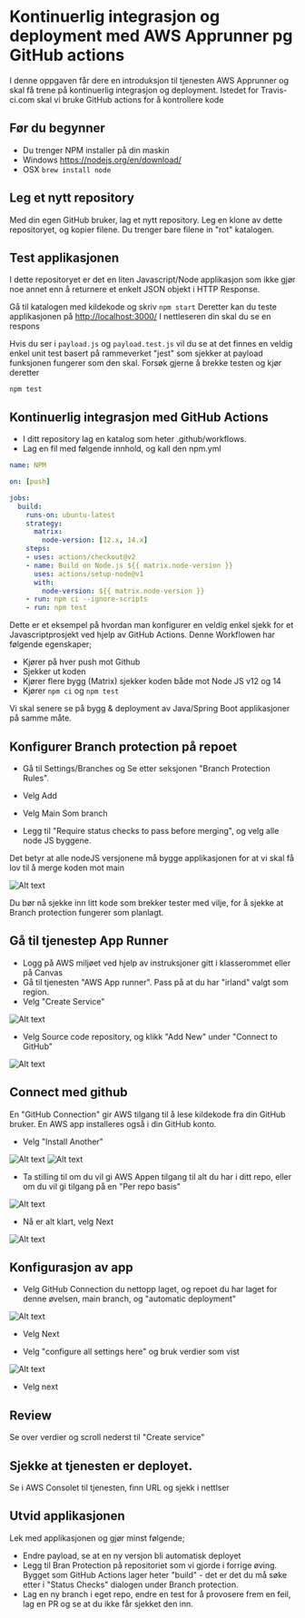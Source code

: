 # Kontinuerlig integrasjon og deployment med AWS Apprunner pg GitHub actions

I denne oppgaven får dere en introduksjon til tjenesten AWS Apprunner og skal få trene på kontinuerlig integrasjon og deployment.
Istedet for Travis-ci.com skal vi bruke GitHub actions for å kontrollere kode


## Før du begynner

- Du trenger NPM installer på din maskin
- Windows <https://nodejs.org/en/download/>
- OSX   ```brew install node```

## Leg et nytt repository

Med din egen GitHub bruker, lag et nytt repository. Leg en klone av dette repositoryet, og kopier filene. Du trenger bare filene in "rot" katalogen. 

## Test applikasjonen

I dette repositoryet er det en liten Javascript/Node applikasjon som ikke gjør noe annet enn å returnere et enkelt 
JSON objekt i HTTP Response. 

Gå til katalogen med kildekode og skriv  ````npm start````
Deretter kan du teste applikasjonen på <http://localhost:3000/>
I nettleseren din skal du se en respons 

Hvis du ser i ````payload.js```` og ```payload.test.js``` vil du se at det finnes en veldig enkel unit test basert 
på rammeverket "jest" som sjekker at payload funksjonen fungerer som den skal. Forsøk gjerne å brekke testen og 
kjør deretter

```
npm test
```


## Kontinuerlig integrasjon med GitHub Actions

- I ditt repository lag en katalog som heter .github/workflows.
- Lag en fil med følgende innhold, og kall den npm.yml

```yaml
name: NPM

on: [push]

jobs:
  build:
    runs-on: ubuntu-latest
    strategy:
      matrix:
        node-version: [12.x, 14.x]
    steps:
    - uses: actions/checkout@v2
    - name: Build on Node.js ${{ matrix.node-version }}
      uses: actions/setup-node@v1
      with:
        node-version: ${{ matrix.node-version }}
    - run: npm ci --ignore-scripts
    - run: npm test 
```

Dette er et eksempel på hvordan man konfigurer en veldig enkel sjekk for et Javascriptprosjekt ved hjelp av GitHub Actions.
Denne Workflowen har følgende egenskaper; 

- Kjører på hver push mot Github 
- Sjekker ut koden
- Kjører flere bygg (Matrix) sjekker koden både mot Node JS v12 og 14
- Kjører ````npm ci```` og ```npm test```

Vi skal senere se på bygg & deployment av Java/Spring Boot applikasjoner på samme måte.
 
 
## Konfigurer Branch protection på repoet

- Gå til Settings/Branches og Se etter seksjonen "Branch Protection Rules". 
- Velg Add
- Velg Main Som branch 

- Legg til "Require status checks to pass before merging", og velg alle node JS byggene.

Det betyr at alle nodeJS versjonene må bygge applikasjonen for at vi skal få lov til å merge
koden mot main


 <img title="a title" alt="Alt text" src="img/10.png">

Du bør nå sjekke inn litt kode som brekker tester med vilje, for å sjekke at Branch protection fungerer som planlagt. 

## Gå til tjenestep App Runner 

- Logg på AWS miljøet ved hjelp av instruksjoner gitt i klasserommet eller på Canvas
- Gå til tjenesten "AWS App runner". Pass på at du har "irland" valgt som region. 
- Velg "Create Service"

<img title="a title" alt="Alt text" src="img/1.png">

- Velg Source code repository, og klikk "Add New" under "Connect to GitHub"

<img title="a title" alt="Alt text" src="img/2.png">


## Connect med github 

En "GitHub Connection" gir AWS tilgang til å lese kildekode fra din GitHub bruker. En AWS app installeres også 
i din GitHub konto. 

- Velg "Install Another"

<img title="a title" alt="Alt text" src="img/3.png">
<img title="a title" alt="Alt text" src="img/4.png">

- Ta stilling til om du vil gi AWS Appen tilgang til alt du har i ditt repo, eller om du vil gi tilgang på en "Per repo basis"

<img title="a title" alt="Alt text" src="img/5.png">

- Nå er alt klart, velg Next 

<img title="a title" alt="Alt text" src="img/6.png">

## Konfigurasjon av app

- Velg GitHub Connection du nettopp laget, og repoet du har laget for denne øvelsen, main branch, og "automatic deployment"

<img title="a title" alt="Alt text" src="img/7.png">

- Velg Next

- Velg "configure all settings here" og bruk verdier som vist 

<img title="a title" alt="Alt text" src="img/8.png">

- Velg next

## Review

Se over verdier og scroll nederst til "Create service"
 

## Sjekke at tjenesten er deployet. 

Se i AWS Consolet til tjenesten, finn URL og sjekk i nettlser

## Utvid applikasjonen 

Lek med applikasjonen og gjør minst følgende; 

- Endre payload, se at en ny versjon bli automatisk deployet 
- Legg til Bran Protection på repositoriet som vi gjorde i forrige øving. Bygget som GitHub Actions lager heter "build" - det er det du må søke etter 
i "Status Checks" dialogen under Branch protection. 
- Lag en ny branch i eget repo, endre en test for å provosere frem en feil, lag en PR og se at du ikke får sjekket den inn.

